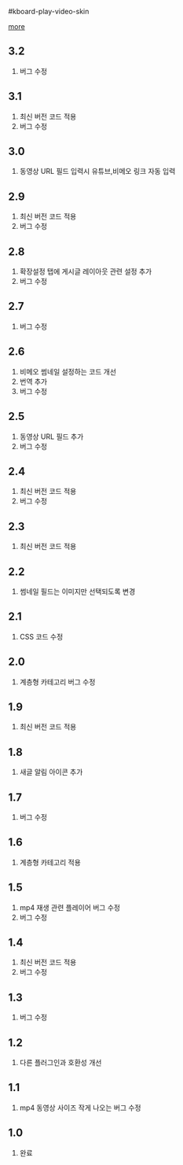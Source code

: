 #kboard-play-video-skin

[more](https://www.cosmosfarm.com/wpstore/product/kboard-play-video-skin)

3.2
----------------------------------

  1. 버그 수정


3.1
----------------------------------
  1. 최신 버전 코드 적용
  2. 버그 수정


3.0
----------------------------------

  1. 동영상 URL 필드 입력시 유튜브,비메오 링크 자동 입력


2.9
----------------------------------

  1. 최신 버전 코드 적용
  2. 버그 수정


2.8
----------------------------------

  1. 확장설정 탭에 게시글 레이아웃 관련 설정 추가
  2. 버그 수정


2.7
----------------------------------

  1. 버그 수정


2.6
----------------------------------

  1. 비메오 썸네일 설정하는 코드 개선
  2. 번역 추가
  3. 버그 수정


2.5
----------------------------------

  1. 동영상 URL 필드 추가
  2. 버그 수정


2.4
----------------------------------

  1. 최신 버전 코드 적용
  2. 버그 수정


2.3
----------------------------------

  1. 최신 버전 코드 적용


2.2
----------------------------------

  1. 썸네일 필드는 이미지만 선택되도록 변경


2.1
----------------------------------

  1. CSS 코드 수정


2.0
----------------------------------

  1. 계층형 카테고리 버그 수정


1.9
----------------------------------

  1. 최신 버전 코드 적용


1.8
----------------------------------

  1. 새글 알림 아이콘 추가


1.7
----------------------------------

  1. 버그 수정


1.6
----------------------------------

  1. 계층형 카테고리 적용


1.5
----------------------------------

  1. mp4 재생 관련 플레이어 버그 수정
  2. 버그 수정


1.4
----------------------------------

  1. 최신 버전 코드 적용
  2. 버그 수정


1.3
----------------------------------

  1. 버그 수정


1.2
----------------------------------

  1. 다른 플러그인과 호환성 개선


1.1
----------------------------------

  1. mp4 동영상 사이즈 작게 나오는 버그 수정


1.0
----------------------------------

  1. 완료

